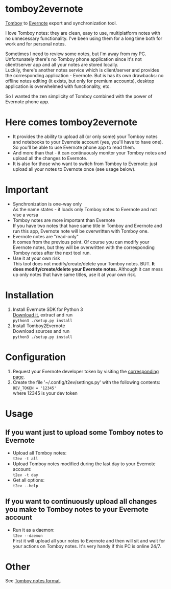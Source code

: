 tomboy2evernote
===============
[Tomboy](https://wiki.gnome.org/Apps/Tomboy) to [Evernote](https://evernote.com) export and synchronization tool.  

I love Tomboy notes: they are clean, easy to use, multiplatform notes with no unnecessary functionality.
I've been using them for a long time both for work and for personal notes.  

Sometimes I need to review some notes, but I'm away from my PC.
Unfortunately there's no Tomboy phone application since it's not client/server app and all your notes are stored locally.  
Luckily, there's another notes service which is client/server and provides the corresponding application - Evernote.
But is has its own drawbacks: no offline notes editing (it exists, but only for premium accounts), desktop application is overwhelmed with functionality, etc.  

So I wanted the zen simplicity of Tomboy combined with the power of Evernote phone app.

Here comes tomboy2evernote
==========================
* It provides the ability to upload all (or only some) your Tomboy notes and notebooks to your Evernote account (yes, you'll have to have one). 
  So you'll be able to use Evernote phone app to read them.
* And more than that - it can continuously monitor your Tomboy notes and upload all the changes to Evernote.  
* It is also for those who want to switch from Tomboy to Evernote: just upload all your notes to Evernote once (see usage below).

Important
=========
* Synchronization is one-way only  
  As the name states - it loads only Tomboy notes to Evernote and not vise a versa
* Tomboy notes are more important than Evernote  
  If you have two notes that have same title in Tomboy and Evernote and run this app, Evernote note will be overwritten with Tomboy one. 
* Evernote notes are "read-only"  
  It comes from the previous point. Of course you can modify your Evernote notes, but they will be overwritten with the corresponding Tomboy notes after the next tool run.  
* Use it at your own risk  
  This tool does not modify/create/delete your Tomboy notes. BUT. **It does modify/create/delete your Evernote notes.** 
  Although it can mess up only notes that have same titles, use it at your own risk.

Installation
============
1. Install Evernote SDK for Python 3  
  [Download it](https://github.com/evernote/evernote-sdk-python3), extract and run  
  ``python3 ./setup.py install``  
2. Install Tomboy2Evernote  
  Download sources and run  
  ``python3 ./setup.py install``  

Configuration
=============
1. Request your Evernote developer token by visiting the [corresponding page](https://www.evernote.com/api/DeveloperToken.action).
2. Create the file '~/.config/t2ev/settings.py' with the following contents:  
   ``DEV_TOKEN = '12345'``  
   where 12345 is your dev token

Usage
=====
## If you want just to upload some Tomboy notes to Evernote
* Upload all Tomboy notes:  
  ``t2ev -t all``  
* Upload Tomboy notes modified during the last day to your Evernote account:  
  ``t2ev -t day``  
* Get all options:  
  ``t2ev --help``  

## If you want to continuously upload all changes you make to Tomboy notes to your Evernote account  
* Run it as a daemon:  
``t2ev --daemon``  
  First it will upload all your notes to Evernote and then will sit and wait for your actions on Tomboy notes. 
  It's very handy if this PC is online 24/7.

Other
=====
See [Tomboy notes format](https://wiki.gnome.org/Apps/Tomboy/NoteXmlFormat).
